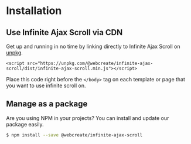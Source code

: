 # Installation

## Use Infinite Ajax Scroll via CDN

Get up and running in no time by linking directly to Infinite Ajax Scroll on [unpkg](https://unpkg.com).

```markup
<script src="https://unpkg.com/@webcreate/infinite-ajax-scroll/dist/infinite-ajax-scroll.min.js"></script>
```

Place this code right before the `</body>` tag on each template or page that you want to use infinite scroll on.

## Manage as a package

Are you using NPM in your projects? You can install and update our package easily.

```bash
$ npm install --save @webcreate/infinite-ajax-scroll
```
